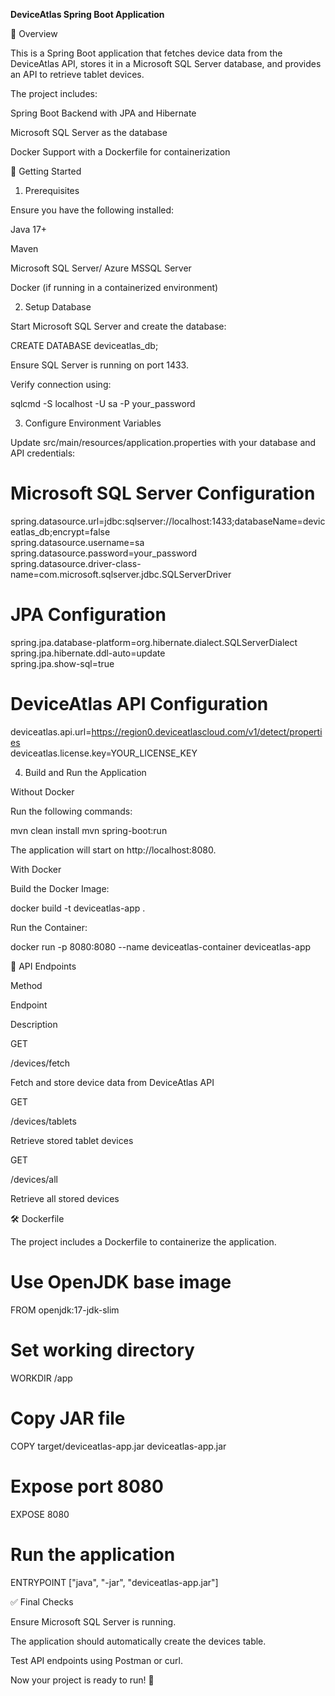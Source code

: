 **DeviceAtlas Spring Boot Application**

📌 Overview

This is a Spring Boot application that fetches device data from the DeviceAtlas API, stores it in a Microsoft SQL Server database, and provides an API to retrieve tablet devices.

The project includes:

Spring Boot Backend with JPA and Hibernate

Microsoft SQL Server as the database

Docker Support with a Dockerfile for containerization

🚀 Getting Started

1. Prerequisites

Ensure you have the following installed:

Java 17+

Maven

Microsoft SQL Server/ Azure MSSQL Server

Docker (if running in a containerized environment)

2. Setup Database

Start Microsoft SQL Server and create the database:

CREATE DATABASE deviceatlas_db;

Ensure SQL Server is running on port 1433.

Verify connection using:

sqlcmd -S localhost -U sa -P your_password

3. Configure Environment Variables

Update src/main/resources/application.properties with your database and API credentials:

# Microsoft SQL Server Configuration
spring.datasource.url=jdbc:sqlserver://localhost:1433;databaseName=deviceatlas_db;encrypt=false  
spring.datasource.username=sa   
spring.datasource.password=your_password   
spring.datasource.driver-class-name=com.microsoft.sqlserver.jdbc.SQLServerDriver   

# JPA Configuration
spring.jpa.database-platform=org.hibernate.dialect.SQLServerDialect  
spring.jpa.hibernate.ddl-auto=update  
spring.jpa.show-sql=true  

# DeviceAtlas API Configuration
deviceatlas.api.url=https://region0.deviceatlascloud.com/v1/detect/properties  
deviceatlas.license.key=YOUR_LICENSE_KEY  

4. Build and Run the Application

Without Docker

Run the following commands:

mvn clean install
mvn spring-boot:run

The application will start on http://localhost:8080.

With Docker

Build the Docker Image:

docker build -t deviceatlas-app .

Run the Container:

docker run -p 8080:8080 --name deviceatlas-container deviceatlas-app

📡 API Endpoints

Method

Endpoint

Description

GET

/devices/fetch

Fetch and store device data from DeviceAtlas API

GET

/devices/tablets

Retrieve stored tablet devices

GET

/devices/all

Retrieve all stored devices

🛠️ Dockerfile

The project includes a Dockerfile to containerize the application.

# Use OpenJDK base image
FROM openjdk:17-jdk-slim

# Set working directory
WORKDIR /app

# Copy JAR file
COPY target/deviceatlas-app.jar deviceatlas-app.jar

# Expose port 8080
EXPOSE 8080

# Run the application
ENTRYPOINT ["java", "-jar", "deviceatlas-app.jar"]

✅ Final Checks

Ensure Microsoft SQL Server is running.

The application should automatically create the devices table.

Test API endpoints using Postman or curl.

Now your project is ready to run! 🚀

